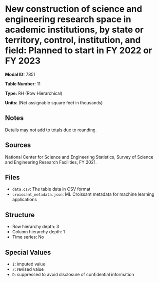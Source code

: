 # New construction of science and engineering research space in academic institutions, by state or territory, control, institution, and field: Planned to start in FY 2022 or FY 2023

**Modal ID:** 7851

**Table Number:** 11

**Type:** RH (Row Hierarchical)

**Units:** (Net assignable square feet in thousands)

## Notes

Details may not add to totals due to rounding.

## Sources

National Center for Science and Engineering Statistics, Survey of Science and Engineering Research Facilities, FY 2021.

## Files

- `data.csv`: The table data in CSV format
- `croissant_metadata.json`: ML Croissant metadata for machine learning applications

## Structure

- Row hierarchy depth: 3
- Column hierarchy depth: 1
- Time series: No

## Special Values

- `i`: imputed value
- `r`: revised value
- `D`: suppressed to avoid disclosure of confidential information
